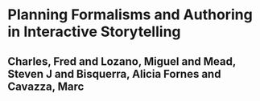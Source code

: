 # Planning Formalisms and Authoring in Interactive Storytelling
## Charles, Fred and Lozano, Miguel and Mead, Steven J and Bisquerra, Alicia Fornes and Cavazza, Marc
